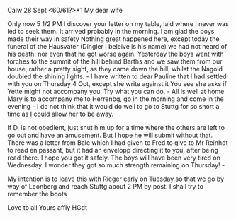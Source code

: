  Calw 28 Sept <60/61?>*1
My dear wife

Only now 5 1/2 PM I discover your letter on my table, laid where I never was led to seek them. It arrived probably in the morning. I am glad the boys made their way in safety Nothing great happened here, except today the funeral of the Hausvater (Dingler I beleive is his name) we had not heard of his death: nor even that he got worse again. Yesterday the boys went with torches to the summit of the hill behind Barths and we saw them from our house, rather a pretty sight, as they came down the hill, whilst the Nagold doubled the shining lights. - I have written to dear Pauline that I had settled with you on Thursday 4 Oct, except she write against it You see she asks if Yette might not accompany you. Try what you can do. - All is well at home Mary is to accompany me to Herrenbg, go in the morning and come in the evening - I do not think that it would do well to go to Stuttg for so short a time as I could allow her to be away.

If D. is not obedient, just shut him up for a time where the others are left to go out and have an amusement. But I hope he will submit without that. There was a letter from Bale which I had given to Fred to give to Mr Reinhdt to read en passant, but it had an envelopp directing it to you, after being read there. I hope you got it safely. The boys will have been very tired on Wednesday. I wonder they got so much strength remaining on Thursday! -

My intention is to leave this with Rieger early on Tuesday so that we go by way of Leonberg and reach Stuttg about 2 PM by post. I shall try to remember the boots

Love to all
 Yours affly
 HGdt
